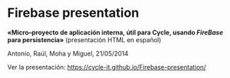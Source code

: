 
Firebase presentation
=====================

**«Micro–proyecto de aplicación interna, útil para Cycle, usando *FireBase* para persistencia»** (presentación HTML en español)

Antonio, Raúl, Moha y Miguel, 21/05/2014

Ver la presentación: https://cycle-it.github.io/Firebase-presentation/

